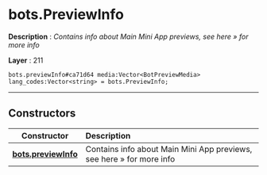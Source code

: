 # bots.PreviewInfo

**Description** : *Contains info about Main Mini App previews, see here » for more info*

**Layer** : 211

```tl
bots.previewInfo#ca71d64 media:Vector<BotPreviewMedia> lang_codes:Vector<string> = bots.PreviewInfo;
```

---

## Constructors

| Constructor | Description |
| :---: | :--- |
| [**bots.previewInfo**](constructor/bots.previewInfo) | Contains info about Main Mini App previews, see here » for more info |